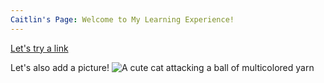 ```yaml
---
Caitlin's Page: Welcome to My Learning Experience!
---
```


[Let's try a link](www.google.com)

Let's also add a picture!
![A cute cat attacking a ball of multicolored yarn](https://upload.wikimedia.org/wikipedia/commons/3/33/Spielendes_K%C3%A4tzchen.JPG)
